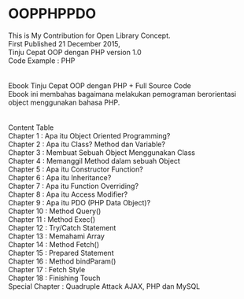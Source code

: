 # OOPPHPPDO
This is My Contribution for Open Library Concept.<br>
First Published 21 December 2015, <br>
Tinju Cepat OOP dengan PHP version 1.0<br>
Code Example : PHP<br>
<br><br>
Ebook Tinju Cepat OOP dengan PHP + Full Source Code<br>
Ebook ini membahas bagaimana melakukan pemograman berorientasi object menggunakan bahasa PHP.<br>
<br><br>
Content Table<br>
Chapter 1 : Apa itu Object Oriented Programming? <br>
Chapter 2 : Apa itu Class? Method dan Variable?<br>
Chapter 3 : Membuat Sebuah Object Menggunakan Class<br>
Chapter 4 : Memanggil Method dalam sebuah Object<br>
Chapter 5 : Apa itu Constructor Function?<br>
Chapter 6 : Apa itu Inheritance?<br>
Chapter 7 : Apa itu Function Overriding?<br>
Chapter 8 : Apa itu Access Modifier?<br>
Chapter 9 : Apa itu PDO (PHP Data Object)?<br>
Chapter 10 : Method Query()<br>
Chapter 11 : Method Exec()<br>
Chapter 12 : Try/Catch Statement<br>
Chapter 13 : Memahami Array<br>
Chapter 14 : Method Fetch()<br>
Chapter 15 : Prepared Statement<br>
Chapter 16 : Method bindParam()<br>
Chapter 17 : Fetch Style<br>
Chapter 18 : Finishing Touch<br>
Special Chapter : Quadruple Attack AJAX, PHP dan MySQL<br>

